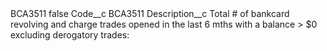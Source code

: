 <?xml version="1.0" encoding="UTF-8"?>
<CustomMetadata xmlns="http://soap.sforce.com/2006/04/metadata" xmlns:xsi="http://www.w3.org/2001/XMLSchema-instance" xmlns:xsd="http://www.w3.org/2001/XMLSchema">
    <label>BCA3511</label>
    <protected>false</protected>
    <values>
        <field>Code__c</field>
        <value xsi:type="xsd:string">BCA3511</value>
    </values>
    <values>
        <field>Description__c</field>
        <value xsi:type="xsd:string">Total # of bankcard revolving and charge trades opened in the last 6 mths with a balance &gt; $0 excluding derogatory trades:</value>
    </values>
</CustomMetadata>
